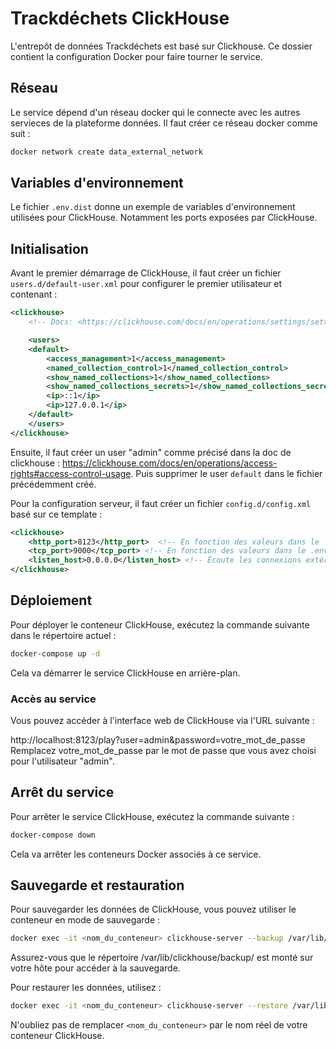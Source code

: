 # Trackdéchets ClickHouse

L'entrepôt de données Trackdéchets est basé sur Clickhouse.
Ce dossier contient la configuration Docker pour faire tourner le service.

## Réseau

Le service dépend d'un réseau docker qui le connecte avec les autres servieces de la plateforme données. Il faut créer ce réseau docker comme suit :

```bash
docker network create data_external_network
```

## Variables d'environnement

Le fichier `.env.dist` donne un exemple de variables d'environnement utilisées pour ClickHouse. Notamment les ports exposées par ClickHouse.

## Initialisation

Avant le premier démarrage de ClickHouse, il faut créer un fichier `users.d/default-user.xml` pour configurer le premier utilisateur et contenant :

```xml
<clickhouse>
    <!-- Docs: <https://clickhouse.com/docs/en/operations/settings/settings_users/> -->

    <users>
    <default>
        <access_management>1</access_management>
        <named_collection_control>1</named_collection_control>
        <show_named_collections>1</show_named_collections>
        <show_named_collections_secrets>1</show_named_collections_secrets>
        <ip>::1</ip>
        <ip>127.0.0.1</ip>
    </default>
    </users>
</clickhouse>
```

Ensuite, il faut créer un user "admin" comme précisé dans la doc de clickhouse : https://clickhouse.com/docs/en/operations/access-rights#access-control-usage.
Puis supprimer le user `default` dans le fichier précédemment créé.

Pour la configuration serveur, il faut créer un fichier `config.d/config.xml` basé sur ce template :

```xml
<clickhouse>
    <http_port>8123</http_port>  <!-- En fonction des valeurs dans le .env -->
    <tcp_port>9000</tcp_port> <!-- En fonction des valeurs dans le .env -->
    <listen_host>0.0.0.0</listen_host> <!-- Écoute les connexions extérieures. -->
</clickhouse>
```

## Déploiement

Pour déployer le conteneur ClickHouse, exécutez la commande suivante dans le répertoire actuel :

```bash
docker-compose up -d
```

Cela va démarrer le service ClickHouse en arrière-plan.

### Accès au service

Vous pouvez accéder à l'interface web de ClickHouse via l'URL suivante :

http://localhost:8123/play?user=admin&password=votre_mot_de_passe
Remplacez votre_mot_de_passe par le mot de passe que vous avez choisi pour l'utilisateur "admin".

## Arrêt du service

Pour arrêter le service ClickHouse, exécutez la commande suivante :

```bash
docker-compose down
```

Cela va arrêter les conteneurs Docker associés à ce service.

## Sauvegarde et restauration

Pour sauvegarder les données de ClickHouse, vous pouvez utiliser le conteneur en mode de sauvegarde :

```bash
docker exec -it <nom_du_conteneur> clickhouse-server --backup /var/lib/clickhouse/backup/
```

Assurez-vous que le répertoire /var/lib/clickhouse/backup/ est monté sur votre hôte pour accéder à la sauvegarde.

Pour restaurer les données, utilisez :

```bash
docker exec -it <nom_du_conteneur> clickhouse-server --restore /var/lib/clickhouse/backup/
```

N'oubliez pas de remplacer `<nom_du_conteneur>` par le nom réel de votre conteneur ClickHouse.
